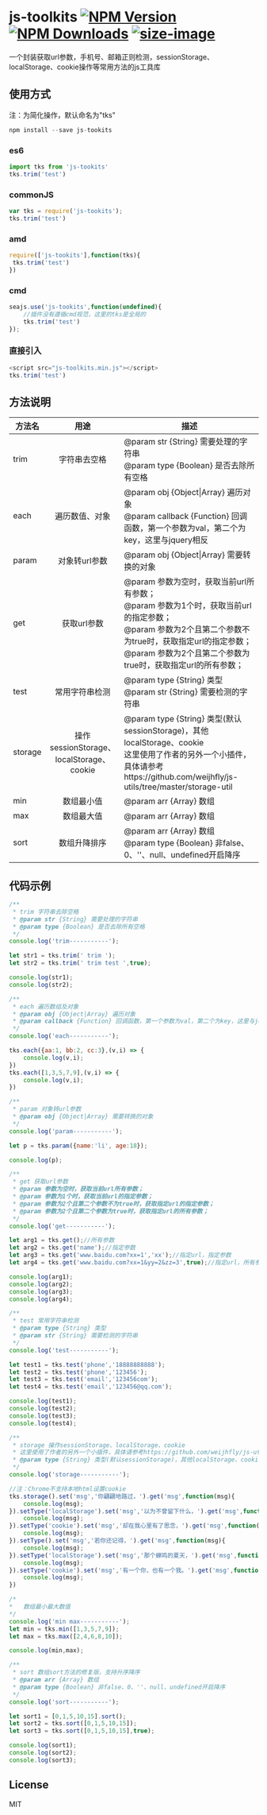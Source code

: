 # js-toolkits [![NPM Version][npm-image]][npm-url] [![NPM Downloads][downloads-image]][downloads-url] [![size-image]][size-url]

[size-image]: https://badgen.net/bundlephobia/minzip/js-toolkits
[size-url]: https://bundlephobia.com/result?p=js-toolkits
[npm-image]: https://badgen.net/npm/v/js-toolkits
[npm-url]: https://npmjs.org/package/js-toolkits
[downloads-image]: https://badgen.net/npm/dt/js-toolkits
[downloads-url]: https://npmjs.org/package/js-toolkits
一个封装获取url参数，手机号、邮箱正则检测，sessionStorage、localStorage、cookie操作等常用方法的js工具库
## 使用方式
注：为简化操作，默认命名为"tks"

```js
npm install --save js-tookits
```

### es6
```js
import tks from 'js-tookits'
tks.trim('test')
```
### commonJS
```js
var tks = require('js-tookits');
tks.trim('test')
```
### amd
```js
require(['js-tookits'],function(tks){
 tks.trim('test')
})
```
### cmd
```js
seajs.use('js-tookits',function(undefined){
    //插件没有遵循cmd规范，这里的tks是全局的
    tks.trim('test')
});
```
### 直接引入
```js
<script src="js-toolkits.min.js"></script>
tks.trim('test')
```
## 方法说明
方法名|用途|描述
---|:-:|---
trim|字符串去空格|@param str {String} 需要处理的字符串<br>@param type {Boolean} 是否去除所有空格
each|遍历数值、对象|@param obj {Object\|Array} 遍历对象<br>@param callback {Function} 回调函数，第一个参数为val，第二个为key，这里与jquery相反
param|对象转url参数|@param obj {Object\|Array} 需要转换的对象
get|获取url参数|@param 参数为空时，获取当前url所有参数；<br>@param 参数为1个时，获取当前url的指定参数；<br>@param 参数为2个且第二个参数不为true时，获取指定url的指定参数；<br>@param 参数为2个且第二个参数为true时，获取指定url的所有参数；
test|常用字符串检测|@param type {String} 类型<br>@param str {String} 需要检测的字符串
storage| 操作sessionStorage、<br>localStorage、cookie|@param type {String} 类型(默认sessionStorage)，其他localStorage、cookie<br>这里使用了作者的另外一个小插件，具体请参考https://github.com/weijhfly/js-utils/tree/master/storage-util
min|数组最小值|@param arr {Array} 数组
max|数组最大值|@param arr {Array} 数组
sort|数组升降排序|@param arr {Array} 数组<br>@param type {Boolean} 非false、0、''、null、undefined开启降序

## 代码示例
```js
/**
 * trim 字符串去除空格
 * @param str {String} 需要处理的字符串
 * @param type {Boolean} 是否去除所有空格
 */
console.log('trim-----------');

let str1 = tks.trim(' trim ');
let str2 = tks.trim(' trim test ',true);

console.log(str1);
console.log(str2);

/**
 * each 遍历数组及对象
 * @param obj {Object|Array} 遍历对象
 * @param callback {Function} 回调函数，第一个参数为val，第二个为key，这里与jquery相反
 */
console.log('each-----------');

tks.each({aa:1, bb:2, cc:3},(v,i) => {
    console.log(v,i);
})
tks.each([1,3,5,7,9],(v,i) => {
    console.log(v,i);
})

/**
 * param 对象转url参数
 * @param obj {Object|Array} 需要转换的对象
 */
console.log('param-----------');

let p = tks.param({name:'li', age:18});

console.log(p);

/**
 * get 获取url参数
 * @param 参数为空时，获取当前url所有参数；
 * @param 参数为1个时，获取当前url的指定参数；
 * @param 参数为2个且第二个参数不为true时，获取指定url的指定参数；
 * @param 参数为2个且第二个参数为true时，获取指定url的所有参数；
 */
console.log('get-----------');

let arg1 = tks.get();//所有参数
let arg2 = tks.get('name');//指定参数
let arg3 = tks.get('www.baidu.com?xx=1','xx');//指定url，指定参数
let arg4 = tks.get('www.baidu.com?xx=1&yy=2&zz=3',true);//指定url，所有参数

console.log(arg1);
console.log(arg2);
console.log(arg3);
console.log(arg4);

/**
 * test 常用字符串检测
 * @param type {String} 类型
 * @param str {String} 需要检测的字符串
 */
console.log('test-----------');

let test1 = tks.test('phone','18888888888');
let test2 = tks.test('phone','123456');
let test3 = tks.test('email','123456com');
let test4 = tks.test('email','123456@qq.com');

console.log(test1);
console.log(test2);
console.log(test3);
console.log(test4);

/**
 * storage 操作sessionStorage、localStorage、cookie
 * 这里使用了作者的另外一个小插件，具体请参考https://github.com/weijhfly/js-utils/tree/master/storage-util
 * @param type {String} 类型(默认sessionStorage)，其他localStorage、cookie
 */
console.log('storage-----------');

//注：Chrome不支持本地html设置cookie
tks.storage().set('msg','你翩翩地路过，').get('msg',function(msg){
    console.log(msg);
}).setType('localStorage').set('msg','以为不曾留下什么，').get('msg',function(msg){
    console.log(msg);
}).setType('cookie').set('msg','却在我心里有了思念，').get('msg',function(msg){
    console.log(msg);
}).setType().set('msg','若你还记得，').get('msg',function(msg){
    console.log(msg);
}).setType('localStorage').set('msg','那个蝉鸣的夏天，').get('msg',function(msg){
    console.log(msg);
}).setType('cookie').set('msg','有一个你，也有一个我。').get('msg',function(msg){
    console.log(msg);
})

/*
*	数组最小最大数值
*/
console.log('min max-----------');
let min = tks.min([1,3,5,7,9]);
let max = tks.max([2,4,6,8,10]);

console.log(min,max);

/**
 * sort 数组sort方法的修复版，支持升序降序
 * @param arr {Array} 数组
 * @param type {Boolean} 非false、0、''、null、undefined开启降序
 */
console.log('sort-----------');

let sort1 = [0,1,5,10,15].sort();
let sort2 = tks.sort([0,1,5,10,15]);
let sort3 = tks.sort([0,1,5,10,15],true);

console.log(sort1);
console.log(sort2);
console.log(sort3);
```

## License

MIT